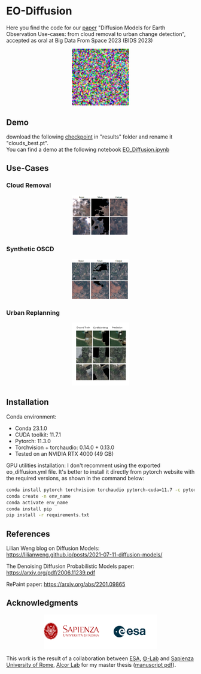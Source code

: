 # EO-Diffusion
Here you find the code for our [paper](assets/2023_BIDS_Diffusion_Models_for_EO.pdf) "Diffusion Models for Earth Observation Use-cases: from cloud removal to urban change detection", accepted as oral at Big Data From Space 2023 (BIDS 2023)
<p align="center">
  <img   
  width="30%"
  height="30%" 
  src="assets/diff1.gif">
</p>

## Demo
download the following [checkpoint](https://drive.google.com/file/d/1u415nF2ZzsNnJ8w-BdzT8FC8123R4LcJ/view?usp=sharing) in "results" folder and rename it "clouds_best.pt". </br>
You can find a demo at the following notebook [EO_Diffusion.ipynb](EO_Diffusion.ipynb)
## Use-Cases
### Cloud Removal
<p align="center">
  <img   
  width="30%"
  height="30%" 
  src="assets/slides_cr.png">
</p>

### Synthetic OSCD
<p align="center">
  <img   
  width="30%"
  height="30%" 
  src="assets/slides_oscd.png">
</p>

### Urban Replanning
<p align="center">
  <img   
  width="30%"
  height="30%" 
  src="assets/inpaint.png">
</p>

## Installation
Conda environment: 
- Conda 23.1.0
- CUDA toolkit: 11.7.1
- Pytorch: 11.3.0
- Torchvision + torchaudio: 0.14.0 + 0.13.0
- Tested on an NVIDIA RTX 4000 (49 GB)

GPU utilities installation:
I don't recomment using the exported eo_diffusion.yml file. It's better to install it directly from pytorch website with the required versions, as shown in the command below:

```bash
conda install pytorch torchvision torchaudio pytorch-cuda=11.7 -c pytorch -c nvidia
conda create -n env_name
conda activate env_name
conda install pip
pip install -r requirements.txt
```

## References

Lilian Weng blog on Diffusion Models: https://lilianweng.github.io/posts/2021-07-11-diffusion-models/

The Denoising Diffusion Probabilistic Models paper: https://arxiv.org/pdf/2006.11239.pdf 

RePaint paper: https://arxiv.org/abs/2201.09865

## Acknowledgments
<p align="center">
  <img   
  width="60%"
  height="60%" 
  src="assets/SapienzaEsa.png">
</p>

This work is the result of a collaboration between [ESA](https://www.esa.int/), [Φ-Lab](https://philab.esa.int/about/) and [Sapienza University of Rome](https://www.uniroma1.it/it/), [Alcor Lab](https://alcorlab.diag.uniroma1.it/) for my master thesis ([manuscript pdf](assets/Fulvio_Master_Thesis_Definitive.pdf)).

